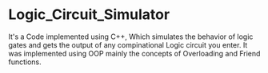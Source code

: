 # Logic_Circuit_Simulator
It's a Code implemented using C++, Which simulates the behavior of logic gates and gets the output of any compinational Logic circuit you enter.
It was implemented using OOP mainly the concepts of Overloading and Friend functions.
